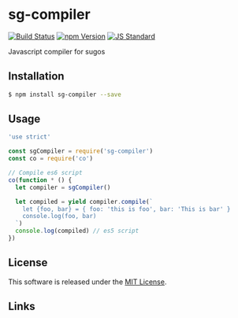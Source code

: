 sg-compiler
==========

<!---
This file is generated by ape-tmpl. Do not update manually.
--->

<!-- Badge Start -->
<a name="badges"></a>

[![Build Status][bd_travis_com_shield_url]][bd_travis_com_url]
[![npm Version][bd_npm_shield_url]][bd_npm_url]
[![JS Standard][bd_standard_shield_url]][bd_standard_url]

[bd_repo_url]: https://github.com/realglobe-Inc/sg-compiler
[bd_travis_url]: http://travis-ci.org/realglobe-Inc/sg-compiler
[bd_travis_shield_url]: http://img.shields.io/travis/realglobe-Inc/sg-compiler.svg?style=flat
[bd_travis_com_url]: http://travis-ci.com/realglobe-Inc/sg-compiler
[bd_travis_com_shield_url]: https://api.travis-ci.com/realglobe-Inc/sg-compiler.svg?token=aeFzCpBZebyaRijpCFmm
[bd_license_url]: https://github.com/realglobe-Inc/sg-compiler/blob/master/LICENSE
[bd_codeclimate_url]: http://codeclimate.com/github/realglobe-Inc/sg-compiler
[bd_codeclimate_shield_url]: http://img.shields.io/codeclimate/github/realglobe-Inc/sg-compiler.svg?style=flat
[bd_codeclimate_coverage_shield_url]: http://img.shields.io/codeclimate/coverage/github/realglobe-Inc/sg-compiler.svg?style=flat
[bd_gemnasium_url]: https://gemnasium.com/realglobe-Inc/sg-compiler
[bd_gemnasium_shield_url]: https://gemnasium.com/realglobe-Inc/sg-compiler.svg
[bd_npm_url]: http://www.npmjs.org/package/sg-compiler
[bd_npm_shield_url]: http://img.shields.io/npm/v/sg-compiler.svg?style=flat
[bd_standard_url]: http://standardjs.com/
[bd_standard_shield_url]: https://img.shields.io/badge/code%20style-standard-brightgreen.svg

<!-- Badge End -->


<!-- Description Start -->
<a name="description"></a>

Javascript compiler for sugos

<!-- Description End -->


<!-- Overview Start -->
<a name="overview"></a>



<!-- Overview End -->


<!-- Sections Start -->
<a name="sections"></a>

<!-- Section from "doc/guides/01.Installation.md.hbs" Start -->

<a name="section-doc-guides-01-installation-md"></a>

Installation
-----

```bash
$ npm install sg-compiler --save
```


<!-- Section from "doc/guides/01.Installation.md.hbs" End -->

<!-- Section from "doc/guides/02.Usage.md.hbs" Start -->

<a name="section-doc-guides-02-usage-md"></a>

Usage
---------

```javascript
'use strict'

const sgCompiler = require('sg-compiler')
const co = require('co')

// Compile es6 script
co(function * () {
  let compiler = sgCompiler()

  let compiled = yield compiler.compile(`
    let {foo, bar} = { foo: 'this is foo', bar: 'This is bar' }
    console.log(foo, bar)
  `)
  console.log(compiled) // es5 script
})

```


<!-- Section from "doc/guides/02.Usage.md.hbs" End -->


<!-- Sections Start -->


<!-- LICENSE Start -->
<a name="license"></a>

License
-------
This software is released under the [MIT License](https://github.com/realglobe-Inc/sg-compiler/blob/master/LICENSE).

<!-- LICENSE End -->


<!-- Links Start -->
<a name="links"></a>

Links
------



<!-- Links End -->
